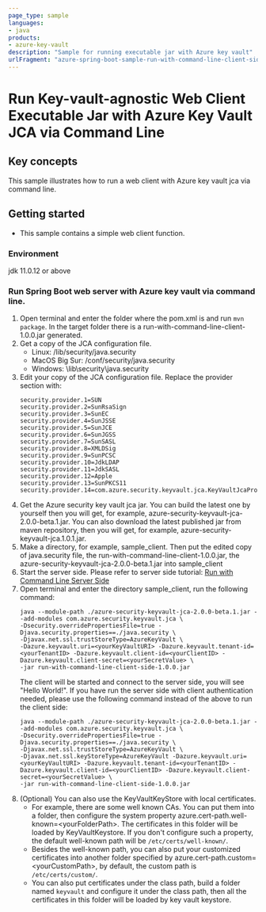 ```yaml
---
page_type: sample
languages:
- java
products:
- azure-key-vault
description: "Sample for running executable jar with Azure key vault"
urlFragment: "azure-spring-boot-sample-run-with-command-line-client-side"
---
```


# Run Key-vault-agnostic Web Client Executable Jar with Azure Key Vault JCA via Command Line 

## Key concepts
This sample illustrates how to run a web client with Azure key vault jca via command line.

## Getting started


- This sample contains a simple web client function. 

### Environment
jdk 11.0.12 or above

### Run Spring Boot web server with Azure key vault via command line.
1. Open terminal and enter the folder where the pom.xml is and run `mvn package`. In the target folder there is a run-with-command-line-client-1.0.0.jar generated.
2. Get a copy of the JCA configuration file.
    - Linux: <java-home>/lib/security/java.security
    - MacOS Big Sur: <java-home>/conf/security/java.security
    - Windows: <java-home>\lib\security\java.security
3. Edit your copy of the JCA configuration file. Replace the provider section with:
   ```
   security.provider.1=SUN
   security.provider.2=SunRsaSign
   security.provider.3=SunEC
   security.provider.4=SunJSSE
   security.provider.5=SunJCE
   security.provider.6=SunJGSS
   security.provider.7=SunSASL
   security.provider.8=XMLDSig
   security.provider.9=SunPCSC
   security.provider.10=JdkLDAP
   security.provider.11=JdkSASL
   security.provider.12=Apple
   security.provider.13=SunPKCS11
   security.provider.14=com.azure.security.keyvault.jca.KeyVaultJcaProvider
   ```
4. Get the Azure security key vault jca jar. You can build the latest one by yourself then you will get, for example, azure-security-keyvault-jca-2.0.0-beta.1.jar. You can also download the latest published jar from maven repository, then you will get, for example, azure-security-keyvault-jca.1.0.1.jar.
5. Make a directory, for example, sample_client. Then put the edited copy of java.security file, the run-with-command-line-client-1.0.0.jar, the azure-security-keyvault-jca-2.0.0-beta.1.jar into sample_client
6. Start the server side. Please refer to server side tutorial: [Run with Command Line Server Side][run_with_command_line_server_side]  
7. Open terminal and enter the directory sample_client, run the following command:
   ```
   java --module-path ./azure-security-keyvault-jca-2.0.0-beta.1.jar --add-modules com.azure.security.keyvault.jca \ 
   -Dsecurity.overridePropertiesFile=true -Djava.security.properties==./java.security \ 
   -Djavax.net.ssl.trustStoreType=AzureKeyVault \ 
   -Dazure.keyvault.uri=<yourKeyVaultURI> -Dazure.keyvault.tenant-id=<yourTenantID> -Dazure.keyvault.client-id=<yourClientID> -Dazure.keyvault.client-secret=<yourSecretValue> \ 
   -jar run-with-command-line-client-side-1.0.0.jar
   ```
   The client will be started and connect to the server side, you will see "Hello World!". If you have run the server side with client authentication needed, please use the following command instead of the above to run the client side:
   ```
   java --module-path ./azure-security-keyvault-jca-2.0.0-beta.1.jar --add-modules com.azure.security.keyvault.jca \ 
   -Dsecurity.overridePropertiesFile=true -Djava.security.properties==./java.security \ 
   -Djavax.net.ssl.trustStoreType=AzureKeyVault \ 
   -Djavax.net.ssl.keyStoreType=AzureKeyVault -Dazure.keyvault.uri=<yourKeyVaultURI> -Dazure.keyvault.tenant-id=<yourTenantID> -Dazure.keyvault.client-id=<yourClientID> -Dazure.keyvault.client-secret=<yourSecretValue> \ 
   -jar run-with-command-line-client-side-1.0.0.jar
   ```
8. (Optional) You can also use the KeyVaultKeyStore with local certificates.
   - For example, there are some well known CAs. You can put them into a folder, then configure the system property azure.cert-path.well-known=\<yourFolderPath>. The certificates in this folder will be loaded by KeyVaultKeystore. If you don't configure such a property, the default well-known path will be `/etc/certs/well-known/`.
   - Besides the well-known path, you can also put your customized certificates into another folder specified by azure.cert-path.custom=\<yourCustomPath>, by default, the custom path is `/etc/certs/custom/`.
   - You can also put certificates under the class path, build a folder named `keyvault` and configure it under the class path, then all the certificates in this folder will be loaded by key vault keystore.

<!-- LINKS -->

[run_with_command_line_server_side]: https://github.com/Azure-Samples/azure-spring-boot-samples/tree/main/keyvault/azure-security-keyvault-jca/run-with-command-line-server-side/README.md
